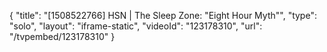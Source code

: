 {
    "title": "[1508522766] HSN | The Sleep Zone: \"Eight Hour Myth\"",
    "type": "solo",
    "layout": "iframe-static",
    "videoId": "123178310",
    "url": "\/tvpembed\/123178310"
}